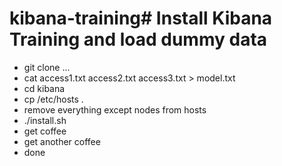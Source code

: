 # kibana-training# Install Kibana Training and load dummy data
- git clone ...
- cat access1.txt access2.txt access3.txt > model.txt
- cd kibana
- cp /etc/hosts .
- remove everything except nodes from hosts
- ./install.sh
- get coffee
- get another coffee
- done
